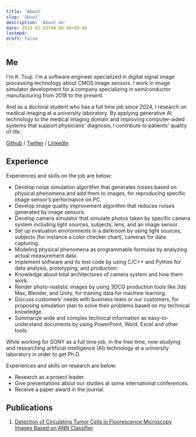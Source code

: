 ```yaml
---
title: 'About'
slug: 'about'
description: 'About me'
date: 2024-02-03T08:00:00+09:00
lastmod: 
draft: false
---
```


## Me

I'm K. Tsuji. I'm a software engineer specialized in digital signal image processing technology about CMOS image sensors. I work in image simulator development for a company specializing in semiconductor manufacturing from 2018 to the present.

And as a doctoral student who has a full time job since 2024, I research on medical imaging at a university laboratory. By applying generative AI technology to the medical imaging domain and improving computer-aided systems that support physicians' diagnosis, I contribute to patients' quality of life.


[Github](https://github.com/kktsuji) / [Twitter](https://twitter.com/kktsujix) / [LinkedIn](https://www.linkedin.com/in/kktsuji/)


## Experience

Experiences and skills on the job are below:

* Develop noise simulation algorithm that generates noises based on physical phenomena and add them to images, for reproducing specific image sensor’s performance on PC.
* Develop image quality improvement algorithm that reduces noises generated by image sensors.
* Develop camera simulator that simulate photos taken by specific camera system including light sources, subjects, lens, and an image sensor.
* Set up evaluation environments in a darkroom by using light sources, subjects (for instance a color checker chart), cameras for data capturing.
* Modeling physical phenomena as programmable formulas by analyzing actual measurement data.
* Implement software and its test code by using C/C++ and Python for data analysis, prototyping, and production.
* Knowledge about total architectures of camera system and how them work.
* Render photo-realistic images by using 3DCG production tools like 3ds Max, Blender, and Unity, for training data for machine learning.
* Discuss customers’ needs with business team or our customers, for proposing simulation plan to solve their problems based on my technical knowledge.
* Summarize wide and complex technical information as easy-to-understand documents by using PowerPoint, Word, Excel and other tools.

While working for SONY as a full time job, in the free time, now studying and researching artificial intelligence (AI) technology at a university laboratory in order to get Ph.D.

Experiences and skills on research are below:

* Research as a project leader.
* Give presentations about our studies at some international conferences.
* Receive a paper award in the journal.

## Publications

1. [Detection of Circulating Tumor Cells in Fluorescence Microscopy Images Based on ANN Classifier](https://link.springer.com/article/10.1007/s11036-018-1121-0)

